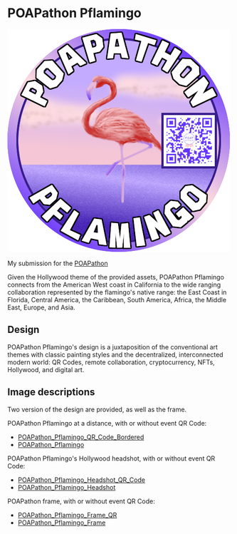 # POAPathon Pflamingo

![POAPathon Pflamingo](POAPathon_Pflamingo_QR.png)

My submission for the [POAPathon](https://gitcoin.co/issue/poapathon/poapathon2021/9/100027135)

Given the Hollywood theme of the provided assets, POAPathon Pflamingo connects from the American West coast in California to the wide ranging collaboration represented by the flamingo's native range: the East Coast in Florida, Central America, the Caribbean, South America, Africa, the Middle East, Europe, and Asia.

## Design

POAPathon Pflamingo's design is a juxtaposition of the conventional art themes with classic painting styles and the decentralized, interconnected modern world: QR Codes, remote collaboration, cryptocurrency, NFTs, Hollywood, and digital art.

## Image descriptions

Two version of the design are provided, as well as the frame.

POAPathon Pflamingo at a distance, with or without event QR Code:
- [POAPathon_Pflamingo_QR_Code_Bordered](POAPathon_Pflamingo_QR.png)
- [POAPathon_Pflamingo](POAPathon_Pflamingo.png)

POAPathon Pflamingo's Hollywood headshot, with or without event QR Code:
- [POAPathon_Pflamingo_Headshot_QR_Code](POAPathon_Pflamingo_Headshot_QR.png)
- [POAPathon_Pflamingo_Headshot](POAPathon_Pflamingo_Headshot.png)

POAPathon frame, with or without event QR Code:
- [POAPathon_Pflamingo_Frame_QR](POAPathon_Frame_QR.png)
- [POAPathon_Pflamingo_Frame](POAPathon_Frame_.png)
